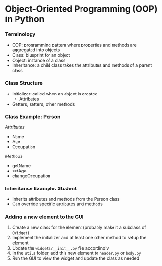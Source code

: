 # Object-Oriented Programming (OOP) in Python

### Terminology
- OOP: programming pattern where properties and methods are aggregated into objects
- Class: blueprint for an object
- Object: instance of a class
- Inheritance: a child class takes the attributes and methods of a parent class

### Class Structure
- Initializer: called when an object is created
   - Attributes
- Getters, setters, other methods

### Class Example: Person
_Attributes_
- Name
- Age
- Occupation

_Methods_
- getName
- setAge
- changeOccupation

### Inheritance Example: Student
- Inherits attributes and methods from the Person class
- Can override specific attributes and methods

### Adding a new element to the GUI
1. Create a new class for the element (probably make it a subclass of `QWidget`)
2. Implement the initializer and at least one other method to setup the element
3. Update the `widgets/__init__.py` file accordingly
4. In the `utils` folder, add this new element to `header.py` or `body.py`
5. Run the GUI to view the widget and update the class as needed
